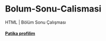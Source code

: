 # Bolum-Sonu-Calismasi
HTML | Bölüm Sonu Çalışması
<h4><a href="https://app.patika.dev/yaseminceyln">Patika profilim</a></h4>
